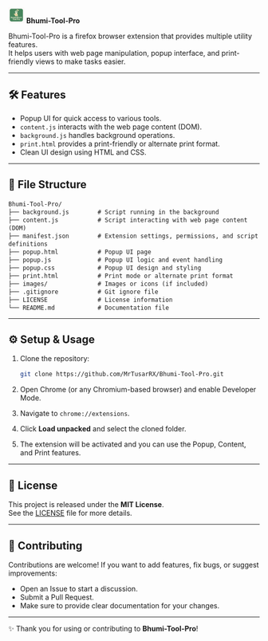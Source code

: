 <img src="https://github.com/MrTusarRX/Bhumi-Tool-Pro/blob/main/images/icon.png?raw=true" alt="Icon" width="32" height="32">
<b>Bhumi-Tool-Pro</b>




Bhumi-Tool-Pro is a firefox browser extension that provides multiple utility features.  
It helps users with web page manipulation, popup interface, and print-friendly views to make tasks easier.

---

## 🛠 Features

- Popup UI for quick access to various tools.  
- `content.js` interacts with the web page content (DOM).  
- `background.js` handles background operations.  
- `print.html` provides a print-friendly or alternate print format.  
- Clean UI design using HTML and CSS.  

---

## 📁 File Structure

```
Bhumi-Tool-Pro/
├── background.js        # Script running in the background
├── content.js           # Script interacting with web page content (DOM)
├── manifest.json        # Extension settings, permissions, and script definitions
├── popup.html           # Popup UI page
├── popup.js             # Popup UI logic and event handling
├── popup.css            # Popup UI design and styling
├── print.html           # Print mode or alternate print format
├── images/              # Images or icons (if included)
├── .gitignore           # Git ignore file
├── LICENSE              # License information
└── README.md            # Documentation file
```

---

## ⚙️ Setup & Usage

1. Clone the repository:
   ```bash
   git clone https://github.com/MrTusarRX/Bhumi-Tool-Pro.git
   ```

2. Open Chrome (or any Chromium-based browser) and enable Developer Mode.

3. Navigate to `chrome://extensions`.

4. Click **Load unpacked** and select the cloned folder.

5. The extension will be activated and you can use the Popup, Content, and Print features.

---

## 📄 License

This project is released under the **MIT License**.  
See the [LICENSE](LICENSE) file for more details.

---

## 🤝 Contributing

Contributions are welcome! If you want to add features, fix bugs, or suggest improvements:

- Open an Issue to start a discussion.  
- Submit a Pull Request.  
- Make sure to provide clear documentation for your changes.  

---

✨ Thank you for using or contributing to **Bhumi-Tool-Pro**!
